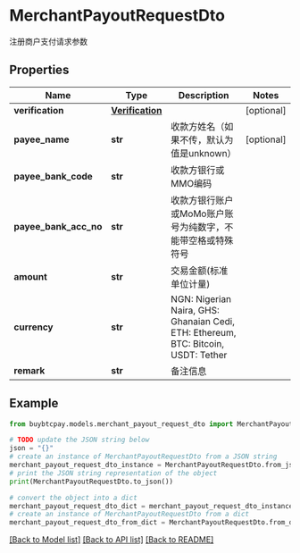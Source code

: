# MerchantPayoutRequestDto

注册商户支付请求参数

## Properties

Name | Type | Description | Notes
------------ | ------------- | ------------- | -------------
**verification** | [**Verification**](Verification.md) |  | [optional] 
**payee_name** | **str** | 收款方姓名（如果不传，默认为值是unknown） | [optional] 
**payee_bank_code** | **str** | 收款方银行或MMO编码 | 
**payee_bank_acc_no** | **str** | 收款方银行账户或MoMo账户账号为纯数字，不能带空格或特殊符号 | 
**amount** | **str** | 交易金额(标准单位计量) | 
**currency** | **str** | NGN: Nigerian Naira, GHS: Ghanaian Cedi, ETH: Ethereum, BTC: Bitcoin, USDT: Tether | 
**remark** | **str** | 备注信息 | 

## Example

```python
from buybtcpay.models.merchant_payout_request_dto import MerchantPayoutRequestDto

# TODO update the JSON string below
json = "{}"
# create an instance of MerchantPayoutRequestDto from a JSON string
merchant_payout_request_dto_instance = MerchantPayoutRequestDto.from_json(json)
# print the JSON string representation of the object
print(MerchantPayoutRequestDto.to_json())

# convert the object into a dict
merchant_payout_request_dto_dict = merchant_payout_request_dto_instance.to_dict()
# create an instance of MerchantPayoutRequestDto from a dict
merchant_payout_request_dto_from_dict = MerchantPayoutRequestDto.from_dict(merchant_payout_request_dto_dict)
```
[[Back to Model list]](../README.md#documentation-for-models) [[Back to API list]](../README.md#documentation-for-api-endpoints) [[Back to README]](../README.md)



